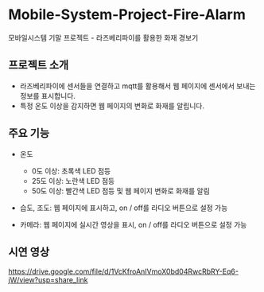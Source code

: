 # Mobile-System-Project-Fire-Alarm

모바일시스템 기말 프로젝트 - 라즈베리파이를 활용한 화재 경보기

## 프로젝트 소개

- 라즈베리파이에 센서들을 연결하고 mqtt를 활용해서 웹 페이지에 센서에서 보내는 정보를 표시합니다.
- 특정 온도 이상을 감지하면 웹 페이지의 변화로 화재를 알립니다.

## 주요 기능
- 온도
  -  0도 이상: 초록색 LED 점등
  - 25도 이상: 노란색 LED 점등
  - 50도 이상: 빨간색 LED 점등 및 웹 페이지 변화로 화재를 알림

- 습도, 조도: 웹 페이지에 표시하고, on / off를 라디오 버튼으로 설정 가능
- 카메라: 웹 페이지에 실시간 영상을 표시, on / off를 라디오 버튼으로 설정 가능

## 시연 영상

https://drive.google.com/file/d/1VcKfroAnIVmoX0bd04RwcRbRY-Eq6-jW/view?usp=share_link

